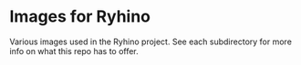 # Images for Ryhino

Various images used in the Ryhino project. See each subdirectory for more info on what this repo has to offer.
